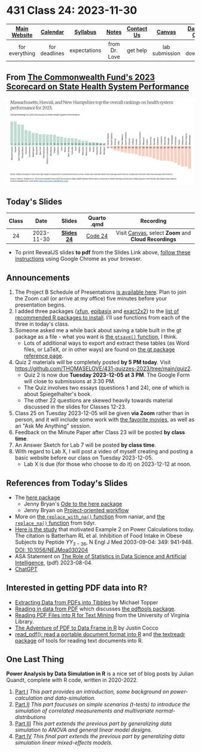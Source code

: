 # 431 Class 24: 2023-11-30

[Main Website](https://thomaselove.github.io/431-2023/) | [Calendar](https://thomaselove.github.io/431-2023/calendar.html) | [Syllabus](https://thomaselove.github.io/431-syllabus-2023/) | [Notes](https://thomaselove.github.io/431-notes/) | [Contact Us](https://thomaselove.github.io/431-2023/contact.html) | [Canvas](https://canvas.case.edu) | [Data and Code](https://github.com/THOMASELOVE/431-data)
:-----------: | :--------------: | :----------: | :---------: | :-------------: | :-----------: | :------------:
for everything | for deadlines | expectations | from Dr. Love | get help | lab submission | for downloads

## From [The Commonwealth Fund's 2023 Scorecard on State Health System Performance](https://www.commonwealthfund.org/publications/scorecard/2023/jun/2023-scorecard-state-health-system-performance)

![](figures/cfund.png)

## Today's Slides

Class | Date | Slides | Quarto .qmd | Recording
:---: | :--------: | :------: | :------: | :-------------:
24 | 2023-11-30 | **[Slides 24](https://thomaselove.github.io/431-slides-2023/class24.html)** | [Code 24](https://thomaselove.github.io/431-slides-2023/class24.qmd) | Visit [Canvas](https://canvas.case.edu/), select **Zoom** and **Cloud Recordings**

- To print RevealJS slides **to pdf** from the Slides Link above, [follow these instructions](https://quarto.org/docs/presentations/revealjs/presenting.html#print-to-pdf) using Google Chrome as your browser.

## Announcements

1. The Project B Schedule of Presentations [is available here](https://github.com/THOMASELOVE/431-classes-2023/blob/main/projB/schedule.md). Plan to join the Zoom call (or arrive at my office) five minutes before your presentation begins.
2. I added three packages ([xfun](https://github.com/yihui/xfun), [epibasix](https://cran.r-project.org/web/packages/epibasix/index.html) and [exact2x2](https://cran.r-project.org/web/packages/exact2x2/index.html)) to the [list of recommended R packages to install](https://github.com/THOMASELOVE/431-packages/tree/main). I'll use functions from each of the three in today's class.
3. Someone asked me a while back about saving a table built in the gt package as a file - what you want is [the `gtsave()` function](https://gt.rstudio.com/reference/gtsave.html), I think.
    - Lots of additional ways to export and extract these tables (as Word files, or LaTeX, or in other ways) are found on [the gt package reference page](https://gt.rstudio.com/reference/index.html).
4. Quiz 2 materials will be completely posted **by 5 PM today**. Visit <https://github.com/THOMASELOVE/431-quizzes-2023/tree/main/quiz2>.
    - Quiz 2 is now due **Tuesday 2023-12-05 at 3 PM**. The Google Form will close to submissions at 3:30 PM.
    - The Quiz involves two essays (questions 1 and 24), one of which is about Spiegelhalter's book.
    - The other 22 questions are skewed heavily towards material discussed in the slides for Classes 12-23.
5. Class 25 on Tuesday 2023-12-05 will be given **via Zoom** rather than in person, and it will include some work with [the favorite movies](https://github.com/THOMASELOVE/431-classes-2023/tree/main/movies), as well as an "Ask Me Anything" session.
6. Feedback on the Minute Paper after Class 23 will be posted **by class time**.
7. An Answer Sketch for Lab 7 will be posted **by class time**.
8. With regard to Lab X, I will post a video of myself creating and posting a basic website before our class on Tuesday 2023-12-05.
    - Lab X is due (for those who choose to do it) on 2023-12-12 at noon.

## References from Today's Slides

- The [here package](https://here.r-lib.org/)
    - Jenny Bryan's [Ode to the here package](https://github.com/jennybc/here_here)
    - Jenny Bryan on [Project-oriented workflow](https://www.tidyverse.org/blog/2017/12/workflow-vs-script/)
- More on [the `replace_with_na()` function](https://cran.r-project.org/web/packages/naniar/vignettes/replace-with-na.html) from naniar, and [the `replace_na()` function](https://tidyr.tidyverse.org/reference/replace_na.html) from tidyr.
- [Here is the study](https://www.nejm.org/doi/full/10.1056/nejmoa030204) that motivated Example 2 on Power Calculations today. The citation is Batterham RL et al. Inhibition of Food Intake in Obese Subjects by Peptide $YY_{3-36}$, N Engl J Med 2003-09-04: 349: 941-948. [DOI: 10.1056/NEJMoa030204](https://www.nejm.org/doi/full/10.1056/NEJMoa030204)
- ASA Statement on [The Role of Statistics in Data Science and Artificial Intelligence](https://www.amstat.org/docs/default-source/amstat-documents/the-role-of-statistics-in-data-science-and-artificial-intelligence.pdf), (pdf) 2023-08-04.
- [ChatGPT](https://chat.openai.com/)

## Interested in getting PDF data into R?

- [Extracting Data from PDFs into Tibbles](https://michaeltopper.netlify.app/post/extracting-data-from-pdf-to-table/) by Michael Topper
- [Reading in data from PDF](https://bookdown.org/Maxine/r4ds/pdf.html) which discusses [the pdftools package](https://github.com/ropensci/pdftools).
- [Reading PDF Files into R for Text Mining](https://library.virginia.edu/data/articles/reading-pdf-files-into-r-for-text-mining) from the University of Virginia Library.
- [The Adventure of PDF to Data Frame in R](https://medium.com/swlh/the-adventure-of-pdf-to-data-frame-in-r-f90609035600) by Justin Cocco
- [read_pdf(): read a portable document format into R](https://rdrr.io/cran/textreadr/man/read_pdf.html) and [the textreadr package](https://github.com/trinker/textreadr) oif tools for reading text documents into R.

## One Last Thing

**Power Analysis by Data Simulation in R** is a nice set of blog posts by Julian Quandt, complete with R code, written in 2020-2022.

1. [Part I](https://julianquandt.com/post/power-analysis-by-data-simulation-in-r-part-i/) *This part provides an introduction, some background on power-calculation and data-simulation.*
2. [Part II](https://julianquandt.com/post/power-analysis-by-data-simulation-in-r-part-ii/) *This part foucuses on simple scenarios (t-tests) to introduce the simulation of correlated measurements and multivariate normal-distributions*
3. [Part III](https://julianquandt.com/post/power-analysis-by-data-simulation-in-r-part-iii/) *This part extends the previous part by generalizing data simulation to ANOVA and general linear model designs.*
4. [Part IV](https://julianquandt.com/post/power-analysis-by-data-simulation-in-r-part-iv/) *This final part extends the previous part by generalizing data simulation linear mixed-effects models.*
